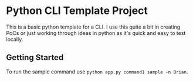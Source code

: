 # Python CLI Template Project

This is a basic python template for a CLI. I use this quite a bit in creating PoCs or just working through ideas in python as it's quick and easy to test locally.

## Getting Started

To run the sample command use `python app.py command1 sample -n Brian`.

